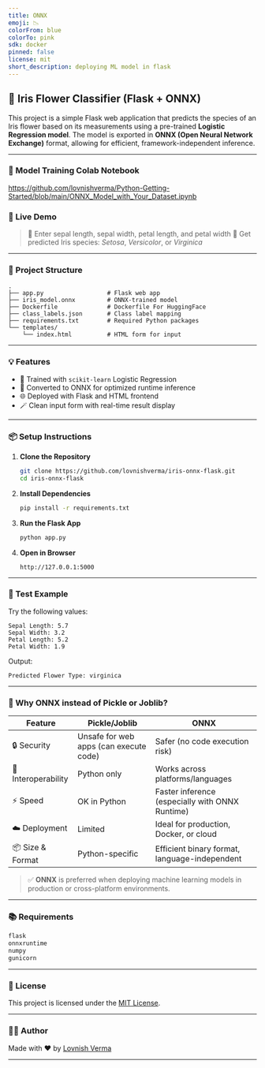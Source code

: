 ```yaml
---
title: ONNX
emoji: 📉
colorFrom: blue
colorTo: pink
sdk: docker
pinned: false
license: mit
short_description: deploying ML model in flask
---
```



## 🌸 Iris Flower Classifier (Flask + ONNX)

This project is a simple Flask web application that predicts the species of an Iris flower based on its measurements using a pre-trained **Logistic Regression model**. The model is exported in **ONNX (Open Neural Network Exchange)** format, allowing for efficient, framework-independent inference.

---
### 🚀 Model Training Colab Notebook
https://github.com/lovnishverma/Python-Getting-Started/blob/main/ONNX_Model_with_Your_Dataset.ipynb

### 🚀 Live Demo

> 📌 Enter sepal length, sepal width, petal length, and petal width
> 📌 Get predicted Iris species: *Setosa*, *Versicolor*, or *Virginica*

---

### 📁 Project Structure

```
.
├── app.py                  # Flask web app
├── iris_model.onnx         # ONNX-trained model
├── Dockerfile              # Dockerfile For HuggingFace   
├── class_labels.json       # Class label mapping
├── requirements.txt        # Required Python packages
└── templates/
    └── index.html          # HTML form for input
```

---

### 💡 Features

* 🧠 Trained with `scikit-learn` Logistic Regression
* 🔄 Converted to ONNX for optimized runtime inference
* 🌐 Deployed with Flask and HTML frontend
* 🪄 Clean input form with real-time result display

---

### 📦 Setup Instructions

1. **Clone the Repository**

   ```bash
   git clone https://github.com/lovnishverma/iris-onnx-flask.git
   cd iris-onnx-flask
   ```

2. **Install Dependencies**

   ```bash
   pip install -r requirements.txt
   ```

3. **Run the Flask App**

   ```bash
   python app.py
   ```

4. **Open in Browser**

   ```
   http://127.0.0.1:5000
   ```

---

### 🧪 Test Example

Try the following values:

```text
Sepal Length: 5.7
Sepal Width: 3.2
Petal Length: 5.2
Petal Width: 1.9
```

Output:

```
Predicted Flower Type: virginica
```

---

### 🤖 Why ONNX instead of Pickle or Joblib?

| Feature             | Pickle/Joblib                          | ONNX                                            |
| ------------------- | -------------------------------------- | ----------------------------------------------- |
| 🔒 Security         | Unsafe for web apps (can execute code) | Safer (no code execution risk)                  |
| 🔄 Interoperability | Python only                            | Works across platforms/languages                |
| ⚡ Speed             | OK in Python                           | Faster inference (especially with ONNX Runtime) |
| ☁️ Deployment       | Limited                                | Ideal for production, Docker, or cloud          |
| 📦 Size & Format    | Python-specific                        | Efficient binary format, language-independent   |

> ✅ **ONNX** is preferred when deploying machine learning models in production or cross-platform environments.

---

### 📚 Requirements

```txt
flask
onnxruntime
numpy
gunicorn
```

---

### 📜 License

This project is licensed under the [MIT License](LICENSE).

---

### 🙋‍♂️ Author

Made with ❤️ by [Lovnish Verma](https://lovnishverma.github.io)

---
